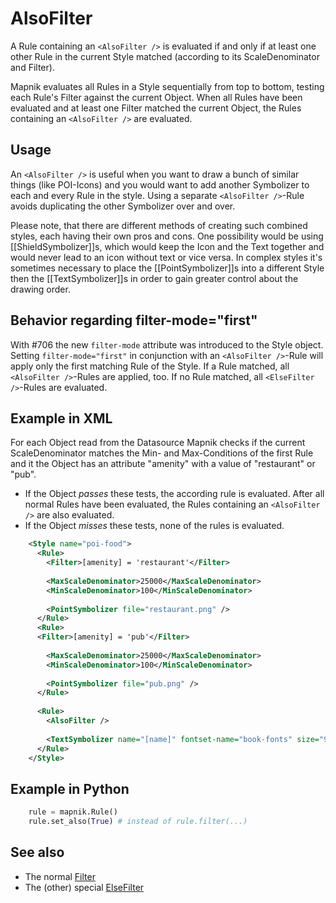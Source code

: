 <!-- Name: AlsoFilter -->
<!-- Version: 4 -->
<!-- Last-Modified: 2011/08/30 00:55:41 -->
<!-- Author: MaZderMind -->
# AlsoFilter
A Rule containing an `<AlsoFilter />` is evaluated if and only if at least one other Rule in the current Style matched (according to its ScaleDenominator and Filter).

Mapnik evaluates all Rules in a Style sequentially from top to bottom, testing each Rule's Filter against the current Object. When all Rules have been evaluated and at least one Filter matched the current Object, the Rules containing an `<AlsoFilter />` are evaluated.

## Usage
An `<AlsoFilter />` is useful when you want to draw a bunch of similar things (like POI-Icons) and you would want to add another Symbolizer to each and every Rule in the style. Using a separate `<AlsoFilter />`-Rule avoids duplicating the other Symbolizer over and over.

Please note, that there are different methods of creating such combined styles, each having their own pros and cons. One possibility would be using [[ShieldSymbolizer]]s, which would keep the Icon and the Text together and would never lead to an icon without text or vice versa. In complex styles it's sometimes necessary to place the [[PointSymbolizer]]s into a different Style then the [[TextSymbolizer]]s in order to gain greater control about the drawing order.

## Behavior regarding filter-mode="first"
With #706 the new `filter-mode` attribute was introduced to the Style object. Setting `filter-mode="first"` in conjunction with an `<AlsoFilter />`-Rule will apply only the first matching Rule of the Style. If a Rule matched, all `<AlsoFilter />`-Rules are applied, too. If no Rule matched, all `<ElseFilter />`-Rules are evaluated.

## Example in XML
For each Object read from the Datasource Mapnik checks if the current ScaleDenominator matches the Min- and Max-Conditions of the first Rule and it the Object has an attribute "amenity" with a value of "restaurant" or "pub".
 * If the Object _passes_ these tests, the according rule is evaluated. After all normal Rules have been evaluated, the Rules containing an `<AlsoFilter />` are also evaluated.
 * If the Object _misses_ these tests, none of the rules is evaluated.

```xml
    <Style name="poi-food">
      <Rule>
        <Filter>[amenity] = 'restaurant'</Filter>
        
        <MaxScaleDenominator>25000</MaxScaleDenominator>
        <MinScaleDenominator>100</MinScaleDenominator>
        
        <PointSymbolizer file="restaurant.png" />
      </Rule>
      <Rule>
      <Filter>[amenity] = 'pub'</Filter>
        
        <MaxScaleDenominator>25000</MaxScaleDenominator>
        <MinScaleDenominator>100</MinScaleDenominator>
        
        <PointSymbolizer file="pub.png" />
      </Rule>
      
      <Rule>
        <AlsoFilter />
        
        <TextSymbolizer name="[name]" fontset-name="book-fonts" size="9" fill="black" dy="9" halo-radius="1" wrap-width="0" />
      </Rule>
    </Style>
```

## Example in Python

```python
    rule = mapnik.Rule()
    rule.set_also(True) # instead of rule.filter(...)
```

## See also
 * The normal [Filter](https://github.com/mapnik/mapnik/wiki/Filter)
 * The (other) special [ElseFilter](https://github.com/mapnik/mapnik/wiki/ElseFilter)